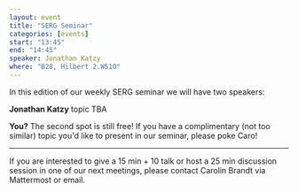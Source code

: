 ```yaml
---
layout: event
title: "SERG Seminar"
categories: [events]
start: "13:45"
end: "14:45"
speaker: Jonathan Katzy
where: "B28, Hilbert 2.W510"
---
```


In this edition of our weekly SERG seminar we will have two speakers:

**Jonathan Katzy** 
topic TBA


**You?** 
The second spot is still free! If you have a complimentary (not too similar) topic you'd like to present in our seminar, please poke Caro!


---
If you are interested to give a 15 min + 10 talk or host a 25 min discussion session in one of our next meetings, please contact Carolin Brandt via Mattermost or email.
